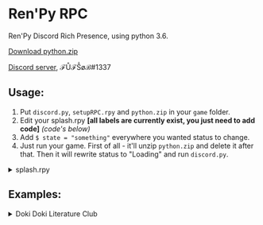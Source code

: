 # Ren'Py RPC
Ren'Py Discord Rich Presence, using python 3.6.

[Download python.zip](https://drive.google.com/file/d/1Oubxytg3W_AzHJ4jVwCT-Aa3rjB-8FeX/view?usp=drivesdk)

[Discord server](https://discord.gg/HTPB4Wm), ℱŮℱṦøℬ#1337

## Usage:
   1. Put `discord.py`, `setupRPC.rpy` and `python.zip` in your `game` folder.
   2. Edit your splash.rpy __[all labels are currently exist, you just need to add code]__ *(code's below)*
   3. Add `$ state = "something"` everywhere you wanted status to change.
   4. Just run your game. First of all - it'll unzip `python.zip` and delete it after that. Then it will rewrite status to "Loading" and run `discord.py`.
<details>
  <summary>splash.rpy</summary>
  
  ```renpy
label after_load:
    # ...
    if discordrun:
        python:
            try:
                import io
                import os
                io.open("game/state.txt", 'w+', encoding = "utf-8").write(state)
            except:
                import io
                open("game/state.txt", 'w+')
                io.open("game/state.txt", 'w+', encoding = "utf-8").write("err3")
                state = "err3"
    # ...
    return

label before_main_menu:
    # ...
    if discordrun:
        python:
            import io
            state = "mm"
            io.open("game/state.txt", 'w+', encoding = "utf-8").write(state)
    # ...
    return

label quit:
    # ...
    if discordrun:
        python:
            import os
            os.popen('taskkill /f /im python.exe')
    # ...
    return
  ```
  
</details>

## Examples:
   <details>
    <summary>Doki Doki Literature Club</summary>
  
__As first big example I've chosen DDLC, 'cause it's my first VN (in particular - Ren'Py) game.__
  
__Edited files:__ `script.rpy`, `screens.rpy`, `splash.rpy`, `script-ch*.rpy`, `script-exclusives*.rpy`, `script-poemresponses.rpy`
__Added files:__ `discord.py`, `setupRPC.rpy`

_To check how it works you just need to add all these files in DDLC "game" folder._
## Known bugs:
   1) Incorrect text in "small image" when you have to choose in game.
</details>

